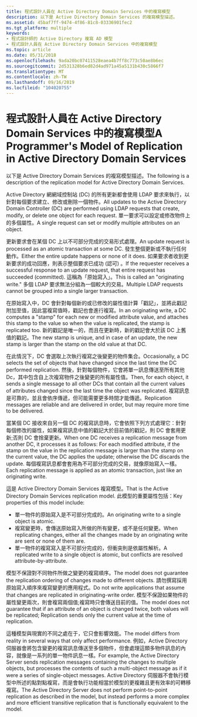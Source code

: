 ```yaml
---
title: 程式設計人員在 Active Directory Domain Services 中的複寫模型
description: 以下是 Active Directory Domain Services 的複寫模型描述。
ms.assetid: 45baf7ff-9474-4f86-81c8-03336901fec2
ms.tgt_platform: multiple
keywords:
- 程式設計師的 Active Directory 複寫 AD 模型
- 程式設計人員在 Active Directory Domain Services 中的複寫模型
ms.topic: article
ms.date: 05/31/2018
ms.openlocfilehash: 9ada20bc07411528eaea4b7ff8c773c50ae8b6ec
ms.sourcegitcommit: 2d531328b6ed82d4ad971a45a5131b430c5866f7
ms.translationtype: MT
ms.contentlocale: zh-TW
ms.lasthandoff: 09/16/2019
ms.locfileid: "104020755"
---
```

# <a name="a-programmers-model-of-replication-in-active-directory-domain-services"></a><span data-ttu-id="20c52-105">程式設計人員在 Active Directory Domain Services 中的複寫模型</span><span class="sxs-lookup"><span data-stu-id="20c52-105">A Programmer's Model of Replication in Active Directory Domain Services</span></span>

<span data-ttu-id="20c52-106">以下是 Active Directory Domain Services 的複寫模型描述。</span><span class="sxs-lookup"><span data-stu-id="20c52-106">The following is a description of the replication model for Active Directory Domain Services.</span></span>

<span data-ttu-id="20c52-107">Active Directory 網網域控制站 (DC) 的所有更新都會使用 LDAP 要求來執行，以針對每個要求建立、修改或刪除一個物件。</span><span class="sxs-lookup"><span data-stu-id="20c52-107">All updates to the Active Directory Domain Controller (DC) are performed using LDAP requests that create, modify, or delete one object for each request.</span></span> <span data-ttu-id="20c52-108">單一要求可以設定或修改物件上的多個屬性。</span><span class="sxs-lookup"><span data-stu-id="20c52-108">A single request can set or modify multiple attributes on an object.</span></span>

<span data-ttu-id="20c52-109">更新要求會在某個 DC 上以不可部分完成的交易形式處理。</span><span class="sxs-lookup"><span data-stu-id="20c52-109">An update request is processed as an atomic transaction at some DC.</span></span> <span data-ttu-id="20c52-110">發生整個更新或不執行任何動作。</span><span class="sxs-lookup"><span data-stu-id="20c52-110">Either the entire update happens or none of it does.</span></span> <span data-ttu-id="20c52-111">如果要求者收到更新要求的成功回應，則表示整個要求已成功 (認可) 。</span><span class="sxs-lookup"><span data-stu-id="20c52-111">If the requester receives a successful response to an update request, that entire request has succeeded (committed).</span></span> <span data-ttu-id="20c52-112">這稱為「原始寫入」。</span><span class="sxs-lookup"><span data-stu-id="20c52-112">This is called an "originating write."</span></span> <span data-ttu-id="20c52-113">多個 LDAP 要求無法分組為一個較大的交易。</span><span class="sxs-lookup"><span data-stu-id="20c52-113">Multiple LDAP requests cannot be grouped into a single larger transaction.</span></span>

<span data-ttu-id="20c52-114">在原始寫入中，DC 會針對每個新的或已修改的屬性值計算「戳記」，並將此戳記附加至值，因此當複寫值時，戳記也會進行複寫。</span><span class="sxs-lookup"><span data-stu-id="20c52-114">In an originating write, a DC computes a "stamp" for each new or modified attribute value, and attaches this stamp to the value so when the value is replicated, the stamp is replicated too.</span></span> <span data-ttu-id="20c52-115">新的戳記是唯一的，而且在更新時，新的戳記會大於該 DC 上舊值的戳記。</span><span class="sxs-lookup"><span data-stu-id="20c52-115">The new stamp is unique, and in case of an update, the new stamp is larger than the stamp on the old value at that DC.</span></span>

<span data-ttu-id="20c52-116">在此情況下，DC 會選取上次執行複寫之後變更的物件集合。</span><span class="sxs-lookup"><span data-stu-id="20c52-116">Occasionally, a DC selects the set of objects that have changed since the last time the DC performed replication.</span></span> <span data-ttu-id="20c52-117">然後，針對每個物件，它會將單一訊息傳送至所有其他 Dc，其中包含自上次複寫物件之後變更的所有屬性值。</span><span class="sxs-lookup"><span data-stu-id="20c52-117">Then, for each object, it sends a single message to all other DCs that contain all the current values of attributes changed since the last time the object was replicated.</span></span> <span data-ttu-id="20c52-118">複寫訊息是可靠的，並且會依序傳遞，但可能需要更多時間才能傳遞。</span><span class="sxs-lookup"><span data-stu-id="20c52-118">Replication messages are reliable and are delivered in order, but may require more time to be delivered.</span></span>

<span data-ttu-id="20c52-119">當某個 DC 接收來自另一個 DC 的複寫訊息時，它會依照下列方式處理它：針對每個修改的屬性，如果複寫訊息中值的戳記大於目前值的戳記，則 DC 會套用更新;否則 DC 會捨棄更新。</span><span class="sxs-lookup"><span data-stu-id="20c52-119">When one DC receives a replication message from another DC, it processes it as follows: For each modified attribute, if the stamp on the value in the replication message is larger than the stamp on the current value, the DC applies the update; otherwise the DC discards the update.</span></span> <span data-ttu-id="20c52-120">每個複寫訊息都會套用為不可部分完成的交易，就像原始寫入一樣。</span><span class="sxs-lookup"><span data-stu-id="20c52-120">Each replication message is applied as an atomic transaction, just like an originating write.</span></span>

<span data-ttu-id="20c52-121">這是 Active Directory Domain Services 複寫模型。</span><span class="sxs-lookup"><span data-stu-id="20c52-121">That is the Active Directory Domain Services replication model.</span></span> <span data-ttu-id="20c52-122">此模型的重要屬性包括：</span><span class="sxs-lookup"><span data-stu-id="20c52-122">Key properties of this model include:</span></span>

-   <span data-ttu-id="20c52-123">單一物件的原始寫入是不可部分完成的。</span><span class="sxs-lookup"><span data-stu-id="20c52-123">An originating write to a single object is atomic.</span></span>
-   <span data-ttu-id="20c52-124">複寫變更時，會傳送原始寫入所做的所有變更，或不是任何變更。</span><span class="sxs-lookup"><span data-stu-id="20c52-124">When replicating changes, either all the changes made by an originating write are sent or none of them are.</span></span>
-   <span data-ttu-id="20c52-125">單一物件的複寫寫入是不可部分完成的，但衝突則是依屬性解析。</span><span class="sxs-lookup"><span data-stu-id="20c52-125">A replicated write to a single object is atomic, but conflicts are resolved attribute-by-attribute.</span></span>

<span data-ttu-id="20c52-126">模型不保證對不同物件所做之變更的複寫順序。</span><span class="sxs-lookup"><span data-stu-id="20c52-126">The model does not guarantee the replication ordering of changes made to different objects.</span></span> <span data-ttu-id="20c52-127">請勿撰寫採用原始寫入順序來複寫變更的應用程式。</span><span class="sxs-lookup"><span data-stu-id="20c52-127">Do not write applications that assume that changes are replicated in originating-write order.</span></span> <span data-ttu-id="20c52-128">模型不保證如果物件的屬性變更兩次，則會複寫兩個值;複寫時只會傳送目前的值。</span><span class="sxs-lookup"><span data-stu-id="20c52-128">The model does not guarantee that if an attribute of an object is changed twice, both values will be replicated; Replication sends only the current value at the time of replication.</span></span>

<span data-ttu-id="20c52-129">這種模型與現實的不同之處在于，它只會影響效能。</span><span class="sxs-lookup"><span data-stu-id="20c52-129">The model differs from reality in several ways that only affect performance.</span></span> <span data-ttu-id="20c52-130">例如，Active Directory 伺服器會將包含變更的複寫訊息傳送至多個物件，但會處理這類多物件訊息的內容，就像是一系列的單一物件訊息一樣。</span><span class="sxs-lookup"><span data-stu-id="20c52-130">For example, the Active Directory Server sends replication messages containing the changes to multiple objects, but processes the contents of such a multi-object message as if it were a series of single-object messages.</span></span> <span data-ttu-id="20c52-131">Active Directory 伺服器不會執行模型中所述的點對點複寫，而是會執行功能相當於模型的更複雜且更有效率的可轉移複寫。</span><span class="sxs-lookup"><span data-stu-id="20c52-131">The Active Directory Server does not perform point-to-point replication as described in the model, but instead performs a more complex and more efficient transitive replication that is functionally equivalent to the model.</span></span>

 

 




